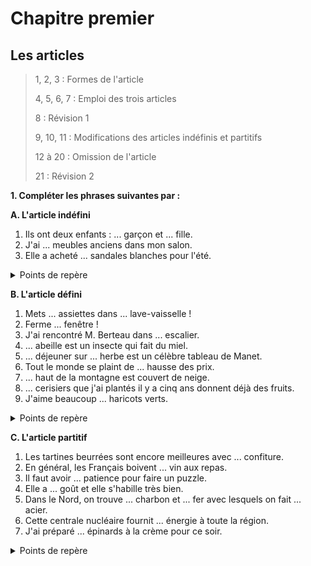 # Chapitre premier #
## Les articles ##

>1, 2, 3 : Formes de l'article
>
>4, 5, 6, 7 : Emploi des trois articles
>
>8 : Révision 1
>
>9, 10, 11 : Modifications des articles indéfinis et partitifs
>
>12 à 20 : Omission de l'article
>
>21 : Révision 2

**1. Compléter les phrases suivantes par :**

**A. L'article indéfini**
  1. Ils ont deux enfants : ... garçon et ... fille.
  2. J'ai ... meubles anciens dans mon salon.
  3.  Elle a acheté ... sandales blanches pour l'été.

<details>
  <summary>Points de repère</summary>

  1. Ils ont deux enfants : **un** garçon et <b>une</b> fille.
  2. J'ai **des** meubles anciens dans mon salon.
  3.  Elle a acheté **des** sandales blanches pour l'été.
</details>

**B. L'article défini**
  1. Mets ... assiettes dans ... lave-vaisselle !
  2. Ferme ... fenêtre !
  3. J'ai rencontré M. Berteau dans ... escalier.
  4. ... abeille est un insecte qui fait du miel.
  5. ... déjeuner sur ... herbe est un célèbre tableau de Manet.
  6. Tout le monde se plaint de ... hausse des prix.
  7. ... haut de la montagne est couvert de neige.
  8. ... cerisiers que j'ai plantés il y a cinq ans donnent déjà des fruits.
  9. J'aime beaucoup ... haricots verts.

<details>
  <summary>Points de repère</summary>

  1. Mets **les** assiettes dans **le** lave-vaisselle !
  2. Ferme **la** fenêtre !
  3. J'ai rencontré M. Berteau dans **l'**escalier.
  4. **L'**abeille est un insecte qui fait du miel.
  5. **Le** déjeuner sur **l'**herbe est un célèbre tableau de Manet.
  6. Tout le monde se plaint de **la** hausse des prix.
  7. **Le** haut de la montagne est couvert de neige.
  8. **Les** cerisiers que j'ai plantés il y a cinq ans donnent déjà des fruits.
  9. J'aime beaucoup **les** haricots verts.
</details>

**C. L'article partitif**
  1. Les tartines beurrées sont encore meilleures avec ... confiture.
  2. En général, les Français boivent ... vin aux repas.
  3. Il faut avoir ... patience pour faire un puzzle.
  4. Elle a ... goût et elle s'habille très bien.
  5. Dans le Nord, on trouve ... charbon et ... fer avec lesquels on fait ... acier.
  6. Cette centrale nucléaire fournit ... énergie à toute la région.
  7. J'ai préparé ... épinards à la crème pour ce soir.

<details>
  <summary>Points de repère</summary>

  1. Les tartines beurrées sont encore meilleures avec **de la** confiture.
  2. En général, les Français boivent **du** vin aux repas.
  3. Il faut avoir **de la** patience pour faire un puzzle.
  4. Elle a **du** goût et elle s'habille très bien.
  5. Dans le Nord, on trouve **du** charbon et **du** fer avec lesquels on fait **d l'**acier.
  6. Cette centrale nucléaire fournit de **l'**énergie à toute la région.
  7. J'ai préparé **des épinards** à la crème pour ce soir.
</details>